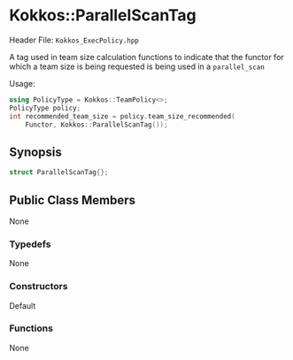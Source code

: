 # Kokkos::ParallelScanTag

Header File: `Kokkos_ExecPolicy.hpp`

A tag used in team size calculation functions to indicate that the functor for which a team size is being requested is being used in a `parallel_scan`

Usage: 
  ```c++
  using PolicyType = Kokkos::TeamPolicy<>; 
  PolicyType policy;
  int recommended_team_size = policy.team_size_recommended(
      Functor, Kokkos::ParallelScanTag());
  ```

## Synopsis 
  ```c++
  struct ParallelScanTag{};
  ```

## Public Class Members

  None

### Typedefs
   
 None

### Constructors
 
 Default

### Functions

 None

